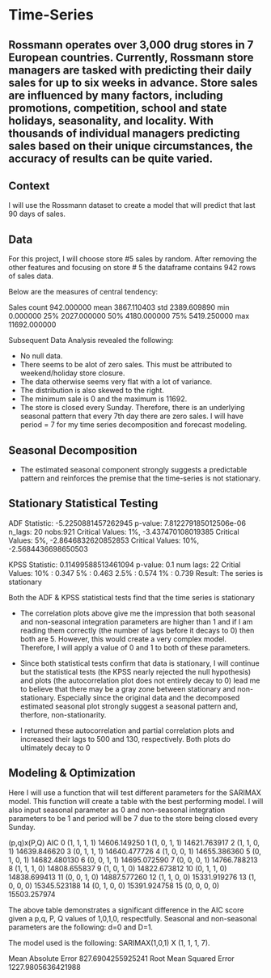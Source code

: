 # Time-Series

## Rossmann operates over 3,000 drug stores in 7 European countries. Currently, Rossmann store managers are tasked with predicting their daily sales for up to six weeks in advance. Store sales are influenced by many factors, including promotions, competition, school and state holidays, seasonality, and locality. With thousands of individual managers predicting sales based on their unique circumstances, the accuracy of results can be quite varied.

## Context

I will use the Rossmann dataset to create a model that will predict that last 90 days of sales.

## Data
For this project, I will choose store #5 sales by random. After removing the other features and focusing on store # 5 the dataframe contains 942 rows of sales data.

Below are the measures of central tendency:

Sales
count	942.000000
mean	3867.110403
std	2389.609890
min	0.000000
25%	2027.000000
50%	4180.000000
75%	5419.250000
max	11692.000000

Subsequent Data Analysis revealed the following:
- No null data.
- There seems to be alot of zero sales. This must be attributed to weekend/holiday store closure.
- The data otherwise seems very flat with a lot of variance.
- The distribution is also skewed to the right.
- The minimum sale is 0 and the maximum is 11692.
- The store is closed every Sunday. Therefore, there is an underlying seasonal pattern that every 7th day there are zero sales. I will have period = 7 for my time series decomposition and forecast modeling.

## Seasonal Decomposition
- The estimated seasonal component strongly suggests a predictable pattern and reinforces the premise that the time-series is not stationary.
## Stationary Statistical Testing
ADF Statistic: -5.2250881457262945
p-value: 7.812279185012506e-06
n_lags: 20
nobs:921
Critical Values:
   1%, -3.437470108019385
Critical Values:
   5%, -2.8646832620852853
Critical Values:
   10%, -2.5684436698650503
   
KPSS Statistic: 0.11499588513461094
p-value: 0.1
num lags: 22
Critial Values:
   10% : 0.347
   5% : 0.463
   2.5% : 0.574
   1% : 0.739
Result: The series is stationary

Both the ADF & KPSS statistical tests find that the time series is stationary

- The correlation plots above give me the impression that both seasonal and non-seasonal integration parameters are higher than 1 and if I am reading them correctly (the number of lags before it decays to 0) then both are 5. However, this would create a very complex model. Therefore, I will apply a value of 0 and 1 to both of these parameters.

- Since both statistical tests confirm that data is stationary, I will continue but the statistical tests (the KPSS nearly rejected the null hypothesis) and plots (the autocorrelation plot does not entirely decay to 0) lead me to believe that there may be a gray zone between stationary and non-stationary. Especially since the original data and the decomposed estimated seasonal plot strongly suggest a seasonal pattern and, therfore, non-stationarity.

- I returned these autocorrelation and partial correlation plots and increased their lags to 500 and 130, respectively. Both plots do ultimately decay to 0

## Modeling & Optimization

Here I will use a function that will test different parameters for the SARIMAX model. This function will create a table with the best performing model. I will also input seasonal parameter as 0 and non-seasonal integration parameters to be 1 and period will be 7 due to the store being closed every Sunday.


   (p,q)x(P,Q)	AIC
0	(1, 1, 1, 1)	14606.149250
1	(1, 0, 1, 1)	14621.763917
2	(1, 1, 0, 1)	14639.846620
3	(0, 1, 1, 1)	14640.477726
4	(1, 0, 0, 1)	14655.386360
5	(0, 1, 0, 1)	14682.480130
6	(0, 0, 1, 1)	14695.072590
7	(0, 0, 0, 1)	14766.788213
8	(1, 1, 1, 0)	14808.655837
9	(1, 0, 1, 0)	14822.673812
10	(0, 1, 1, 0)	14838.699413
11	(0, 0, 1, 0)	14887.577260
12	(1, 1, 0, 0)	15331.919276
13	(1, 0, 0, 0)	15345.523188
14	(0, 1, 0, 0)	15391.924758
15	(0, 0, 0, 0)	15503.257974

The above table demonstrates a significant difference in the AIC score given a p,q, P, Q values of 1,0,1,0, respectfully. Seasonal and non-seasonal parameters are the following: d=0 and D=1.

The model used is the following: SARIMAX(1,0,1) X (1, 1, 1, 7).

Mean Absolute Error 827.6904255925241
Root Mean Squared Error 1227.9805636421988
